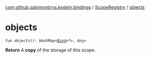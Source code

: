 [com.github.salomonbrys.kodein.bindings](../index.md) / [ScopeRegistry](index.md) / [objects](.)

# objects

`fun objects(): HashMap<`[`Bind`](../../com.github.salomonbrys.kodein/-kodein/-bind/index.md)`<*>, Any>`

**Return**
A **copy** of the storage of this scope.

